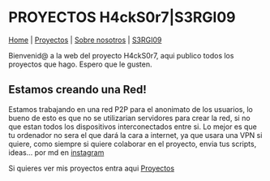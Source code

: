 # PROYECTOS H4ckS0r7|S3RGI09
[Home](index.md) | [Proyectos](Proyectos) | [Sobre nosotros](sobrenosotros) | [S3RGI09](https://s3rgi09.github.io/)

Bienvenid@ a la web del proyecto H4ckS0r7, aqui publico todos los proyectos que hago. Espero que le gusten.

## Estamos creando una Red!
Estamos trabajando en una red P2P para el anonimato de los usuarios, lo bueno de esto es que no se utilizarian servidores para crear la red, si no que estan todos los dispositivos interconectados entre si. Lo mejor es que tu ordenador no sera el que dará la cara a internet, ya que usara una VPN si quiere, como siempre si quiere colaborar en el proyecto, envia tus scripts, ideas... por md en [instagram](https://www.instagram.com/h4cks0r7/)

Si quieres ver mis proyectos entra aqui [Proyectos](Proyectos)
